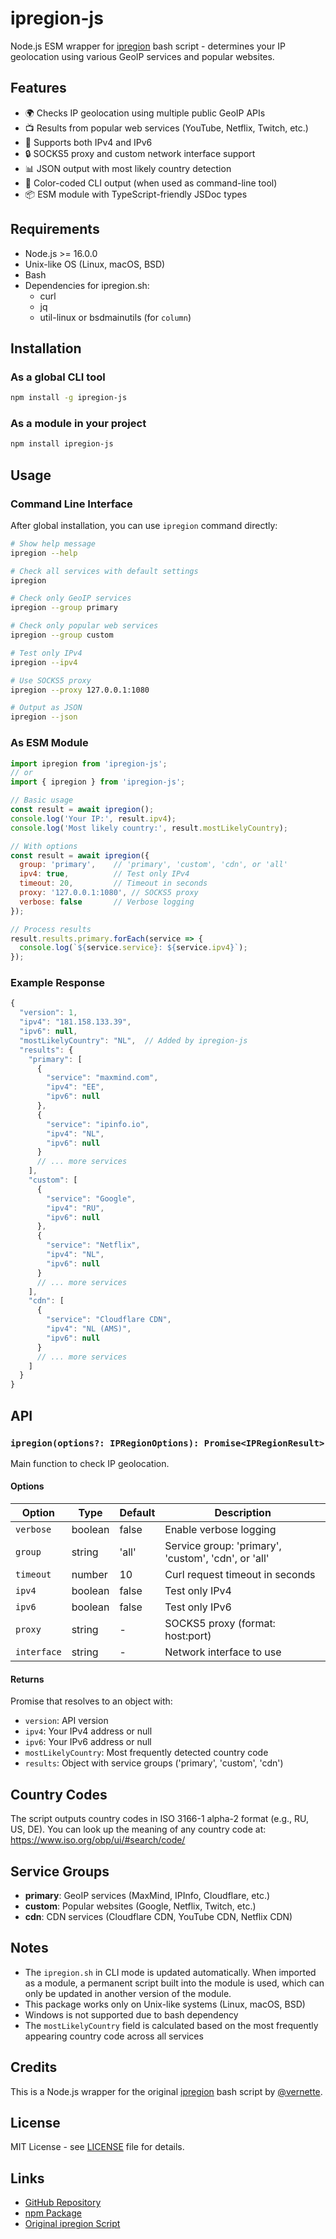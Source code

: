 # ipregion-js

Node.js ESM wrapper for [ipregion](https://github.com/vernette/ipregion) bash script - determines your IP geolocation using various GeoIP services and popular websites.

## Features

- 🌍 Checks IP geolocation using multiple public GeoIP APIs
- 📺 Results from popular web services (YouTube, Netflix, Twitch, etc.)
- 🔄 Supports both IPv4 and IPv6
- 🔒 SOCKS5 proxy and custom network interface support
- 📊 JSON output with most likely country detection
- 🎨 Color-coded CLI output (when used as command-line tool)
- 📦 ESM module with TypeScript-friendly JSDoc types

## Requirements

- Node.js >= 16.0.0
- Unix-like OS (Linux, macOS, BSD)
- Bash
- Dependencies for ipregion.sh:
  - curl
  - jq
  - util-linux or bsdmainutils (for `column`)

## Installation

### As a global CLI tool

```bash
npm install -g ipregion-js
```

### As a module in your project

```bash
npm install ipregion-js
```

## Usage

### Command Line Interface

After global installation, you can use `ipregion` command directly:

```bash
# Show help message
ipregion --help

# Check all services with default settings
ipregion

# Check only GeoIP services
ipregion --group primary

# Check only popular web services
ipregion --group custom

# Test only IPv4
ipregion --ipv4

# Use SOCKS5 proxy
ipregion --proxy 127.0.0.1:1080

# Output as JSON
ipregion --json
```

### As ESM Module

```javascript
import ipregion from 'ipregion-js';
// or
import { ipregion } from 'ipregion-js';

// Basic usage
const result = await ipregion();
console.log('Your IP:', result.ipv4);
console.log('Most likely country:', result.mostLikelyCountry);

// With options
const result = await ipregion({
  group: 'primary',    // 'primary', 'custom', 'cdn', or 'all'
  ipv4: true,          // Test only IPv4
  timeout: 20,         // Timeout in seconds
  proxy: '127.0.0.1:1080', // SOCKS5 proxy
  verbose: false       // Verbose logging
});

// Process results
result.results.primary.forEach(service => {
  console.log(`${service.service}: ${service.ipv4}`);
});
```

### Example Response

```javascript
{
  "version": 1,
  "ipv4": "181.158.133.39",
  "ipv6": null,
  "mostLikelyCountry": "NL",  // Added by ipregion-js
  "results": {
    "primary": [
      {
        "service": "maxmind.com",
        "ipv4": "EE",
        "ipv6": null
      },
      {
        "service": "ipinfo.io",
        "ipv4": "NL",
        "ipv6": null
      }
      // ... more services
    ],
    "custom": [
      {
        "service": "Google",
        "ipv4": "RU",
        "ipv6": null
      },
      {
        "service": "Netflix",
        "ipv4": "NL",
        "ipv6": null
      }
      // ... more services
    ],
    "cdn": [
      {
        "service": "Cloudflare CDN",
        "ipv4": "NL (AMS)",
        "ipv6": null
      }
      // ... more services
    ]
  }
}
```

## API

### `ipregion(options?: IPRegionOptions): Promise<IPRegionResult>`

Main function to check IP geolocation.

#### Options

| Option | Type | Default | Description |
|--------|------|---------|-------------|
| `verbose` | boolean | false | Enable verbose logging |
| `group` | string | 'all' | Service group: 'primary', 'custom', 'cdn', or 'all' |
| `timeout` | number | 10 | Curl request timeout in seconds |
| `ipv4` | boolean | false | Test only IPv4 |
| `ipv6` | boolean | false | Test only IPv6 |
| `proxy` | string | - | SOCKS5 proxy (format: host:port) |
| `interface` | string | - | Network interface to use |

#### Returns

Promise that resolves to an object with:
- `version`: API version
- `ipv4`: Your IPv4 address or null
- `ipv6`: Your IPv6 address or null
- `mostLikelyCountry`: Most frequently detected country code
- `results`: Object with service groups ('primary', 'custom', 'cdn')

## Country Codes

The script outputs country codes in ISO 3166-1 alpha-2 format (e.g., RU, US, DE). You can look up the meaning of any country code at: https://www.iso.org/obp/ui/#search/code/

## Service Groups

- **primary**: GeoIP services (MaxMind, IPInfo, Cloudflare, etc.)
- **custom**: Popular websites (Google, Netflix, Twitch, etc.)
- **cdn**: CDN services (Cloudflare CDN, YouTube CDN, Netflix CDN)

## Notes

- The `ipregion.sh` in CLI mode is updated automatically. When imported as a module, a permanent script built into the module is used, which can only be updated in another version of the module.
- This package works only on Unix-like systems (Linux, macOS, BSD)
- Windows is not supported due to bash dependency
- The `mostLikelyCountry` field is calculated based on the most frequently appearing country code across all services

## Credits

This is a Node.js wrapper for the original [ipregion](https://github.com/vernette/ipregion) bash script by [@vernette](https://github.com/vernette).

## License

MIT License - see [LICENSE](LICENSE) file for details.

## Links

- [GitHub Repository](https://github.com/opexdevelop/ipregion-js)
- [npm Package](https://www.npmjs.com/package/ipregion-js)
- [Original ipregion Script](https://github.com/vernette/ipregion)
